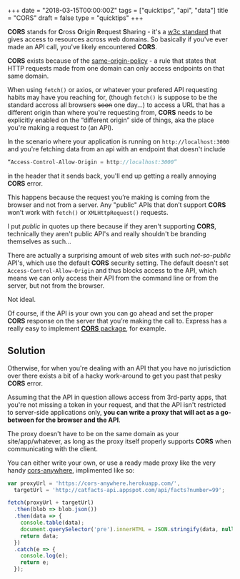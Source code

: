 +++
date = "2018-03-15T00:00:00Z"
tags = ["quicktips", "api", "data"]
title = "CORS"
draft = false
type = "quicktips"
+++

**CORS** stands for **C**ross **O**rigin **R**equest **S**haring - it's a <a href="https://www.w3.org/TR/cors/" target="_blank">w3c standard</a> that gives access to resources across web domains. So basically if you've ever made an API call, you've likely encountered **CORS**.

**CORS** exists because of the <a href="https://developer.mozilla.org/en-US/docs/Web/Security/Same-origin_policy" target="_blank">same-origin-policy</a> - a rule that states that HTTP requests made from one domain can only access endpoints on that same domain.

When using `fetch()` or axios, or whatever your prefered API requesting habits may have you reaching for, (though `fetch()` is suppose to be the standard accross all browsers ~~soon~~ one day...) to access a URL that has a different origin than where you're requesting from, **CORS** needs to be explicitly enabled on the “different origin” side of things, aka the place you're making a request _to_ (an API).

In the scenario where your application is running on `http://localhost:3000` and you're fetching data from an api with an endpoint that doesn't include

```javascript
“Access-Control-Allow-Origin = http://localhost:3000”
```

in the header that it sends back, you'll end up getting a really annoying **CORS** error.

This happens because the request you’re making is coming from the browser and not from a server. Any "public" APIs that don’t support **CORS** won’t work with `fetch()` or `XMLHttpRequest()` requests.

I put _public_ in quotes up there because if they aren't supporting **CORS**, technically they aren't public API's and really shouldn't be branding themselves as such...

There are actually a surprising amount of web sites with such _not-so-public_ API's, which use the default **CORS** security setting. The default doesn't set `Access-Control-Allow-Origin` and thus blocks access to the API, which means we can only access their API from the command line or from the server, but not from the browser.

Not ideal.

Of course, if the API is your own you can go ahead and set the proper **CORS** response on the server that you’re making the call to. Express has a really easy to implement <a href="https://www.npmjs.com/package/cors" target="_blank">**CORS** package</a>, for example.

## Solution

Otherwise, for when you're dealing with an API that you have no jurisdiction over there exists a bit of a hacky work-around to get you past that pesky **CORS** error.

Assuming that the API in question allows access from 3rd-party apps, that you're not missing a token in your request, and that the API isn't restricted to server-side applications only, **you can write a proxy that will act as a go-between for the browser and the API**.

The proxy doesn't have to be on the same domain as your site/app/whatever, as long as the proxy itself properly supports **CORS** when communicating with the client.

You can either write your own, or use a ready made proxy like the very handy <a href="https://www.npmjs.com/package/cors-anywhere" target="_blank">cors-anywhere</a>, implimented like so:

```javascript
var proxyUrl = 'https://cors-anywhere.herokuapp.com/',
  targetUrl = 'http://catfacts-api.appspot.com/api/facts?number=99';

fetch(proxyUrl + targetUrl)
  .then(blob => blob.json())
  .then(data => {
    console.table(data);
    document.querySelector('pre').innerHTML = JSON.stringify(data, null, 2);
    return data;
  })
  .catch(e => {
    console.log(e);
    return e;
  });
```
